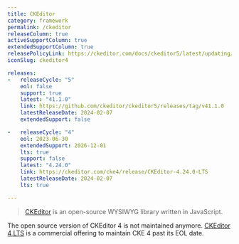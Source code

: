 ```yaml
---
title: CKEditor
category: framework
permalink: /ckeditor
releaseColumn: true
activeSupportColumn: true
extendedSupportColumn: true
releasePolicyLink: https://ckeditor.com/docs/ckeditor5/latest/updating/versioning-policy.html
iconSlug: ckeditor4

releases:
-   releaseCycle: "5"
    eol: false
    support: true
    latest: "41.1.0"
    link: https://github.com/ckeditor/ckeditor5/releases/tag/v41.1.0
    latestReleaseDate: 2024-02-07
    extendedSupport: false

-   releaseCycle: "4"
    eol: 2023-06-30
    extendedSupport: 2026-12-01
    lts: true
    support: false
    latest: "4.24.0"
    link: https://ckeditor.com/cke4/release/CKEditor-4.24.0-LTS
    latestReleaseDate: 2024-02-07
    lts: true

---
```


> [CKEditor](https://ckeditor.com/) is an open-source WYSIWYG library written in JavaScript.

The open source version of CKEditor 4 is not maintained anymore.
[CKEditor 4 LTS](https://ckeditor.com/ckeditor-4-support/) is a commercial offering to maintain CKE 4 past its EOL date.
